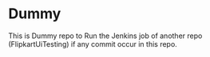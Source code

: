 # Dummy
This is Dummy  repo to Run the  Jenkins job of another repo (FlipkartUiTesting) if any commit occur in this repo.
